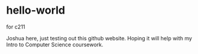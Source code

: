 # hello-world
for c211

Joshua here, just testing out this github website. Hoping it will help with my Intro to Computer Science coursework. 
